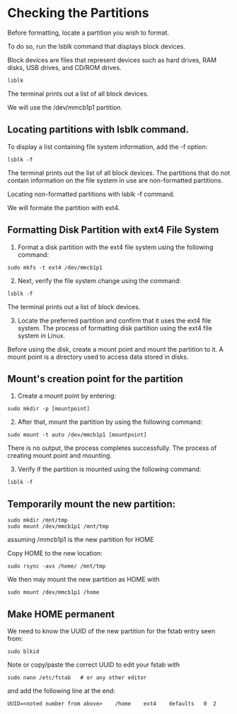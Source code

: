 # Checking the Partitions

Before formatting, locate a partition you wish to format. 

To do so, run the lsblk command that displays block devices. 

Block devices are files that represent devices such as hard drives, RAM disks, USB drives, and CD/ROM drives.

```shell
lsblk
```

The terminal prints out a list of all block devices.

We will use the /dev/mmcb1p1 partition.

## Locating partitions with lsblk command.

To display a list containing file system information, add the -f option:

````shell
lsblk -f
````

The terminal prints out the list of all block devices. The partitions that do not contain information on the file system in use are non-formatted partitions.

Locating non-formatted partitions with lsblk -f command.

We will formate the partition with ext4.

## Formatting Disk Partition with ext4 File System

1. Format a disk partition with the ext4 file system using the following command:

````shell
sudo mkfs -t ext4 /dev/mmcb1p1
````

2. Next, verify the file system change using the command:

````shell
lsblk -f
````

The terminal prints out a list of block devices.

3. Locate the preferred partition and confirm that it uses the ext4 file system.
The process of formatting disk partition using the ext4 file system in Linux.

Before using the disk, create a mount point and mount the partition to it. A mount point is a directory used to access data stored in disks.

## Mount's creation point for the partition

1. Create a mount point by entering:

````shell
sudo mkdir -p [mountpoint]
````

2. After that, mount the partition by using the following command:

````shell
sudo mount -t auto /dev/mmcb1p1 [mountpoint]
````

There is no output, the process completes successfully.
The process of creating mount point and mounting.

3. Verify if the partition is mounted using the following command:

````shell
lsblk -f
````

## Temporarily mount the new partition:

````shell
sudo mkdir /mnt/tmp
sudo mount /dev/mmcb1p1 /mnt/tmp
````

assuming /mmcb1p1 is the new partition for HOME

Copy HOME to the new location:

````shell
sudo rsync -avx /home/ /mnt/tmp
````

We then may mount the new partition as HOME with

````shell
sudo mount /dev/mmcb1p1 /home
````

## Make HOME permanent

We need to know the UUID of the new partition for the fstab entry seen from:

````shell
sudo blkid
````

Note or copy/paste the correct UUID to edit your fstab with

````shell
sudo nano /etc/fstab   # or any other editor
````

and add the following line at the end:

````shell
UUID=<noted number from above>    /home    ext4    defaults   0  2
````